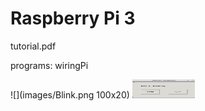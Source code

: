 # Raspberry Pi 3

tutorial.pdf

programs:
wiringPi

![](images/Blink.png 100x20)
<img src="images/Blink.png" width="100" height=30>

